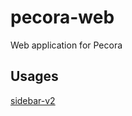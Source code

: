 # pecora-web
Web application for Pecora

## Usages
[sidebar-v2](https://github.com/turbo87/sidebar-v2/)
